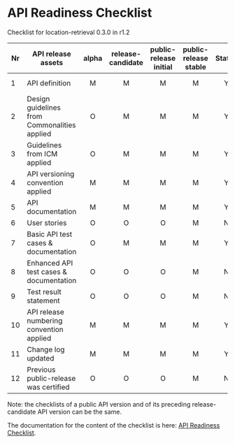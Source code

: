 # API Readiness Checklist

Checklist for location-retrieval 0.3.0 in r1.2

| Nr | API release assets  | alpha | release-candidate |  public-release<br>initial | public-release<br> stable | Status | Comments |
|----|----------------------------------------------|:-----:|:-----------------:|:-------:|:------:|:----:|:----:|
|  1 | API definition                               |   M   |         M         |    M    |    M   |   Y   | [/code/API_definitions/location-retrieval.yaml](/code/API_definitions/location-retrieval.yaml) |
|  2 | Design guidelines from Commonalities applied |   O   |         M         |    M    |    M   |  Y    |      |
|  3 | Guidelines from ICM applied                  |   O   |         M         |    M    |    M   |   Y   |      |
|  4 | API versioning convention applied            |   M   |         M         |    M    |    M   |   Y   |      |
|  5 | API documentation                            |   M   |         M         |    M    |    M   |   Y   | inline in yaml  |
|  6 | User stories                                 |   O   |         O         |    O    |    M   |   N   |  |
|  7 | Basic API test cases & documentation         |   O   |         M         |    M    |    M   |   Y   | [/code/Test_definitions/location-retrieval.feature](/code/Test_definitions/location-retrieval.feature) |
|  8 | Enhanced API test cases & documentation      |   O   |         O         |    O    |    M   |   N   |  |
|  9 | Test result statement                        |   O   |         O         |    O    |    M   |   N   |  |
| 10 | API release numbering convention applied     |   M   |         M         |    M    |    M   |   Y   |      |
| 11 | Change log updated                           |   M   |         M         |    M    |    M   |   Y   | /CHANGELOG.md |
| 12 | Previous public-release was certified        |   O   |         O         |    O    |    M   |   N   |      |

Note: the checklists of a public API version and of its preceding release-candidate API version can be the same.

The documentation for the content of the checklist is here: [API Readiness Checklist](https://wiki.camaraproject.org/display/CAM/API+Release+Process#APIReleaseProcess-APIreadinesschecklist).